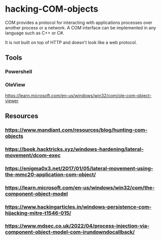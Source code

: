 # hacking-COM-objects
COM provides a protocol for interacting with applications processes over another process or a network. A COM interface can be implemented in any language such as C++ or C#.

It is not built on top of HTTP and doesn't look like a web protocol.
## Tools
### Powershell
### OleView
https://learn.microsoft.com/en-us/windows/win32/com/ole-com-object-viewer

## Resources
### https://www.mandiant.com/resources/blog/hunting-com-objects
### https://book.hacktricks.xyz/windows-hardening/lateral-movement/dcom-exec
### https://enigma0x3.net/2017/01/05/lateral-movement-using-the-mmc20-application-com-object/
### https://learn.microsoft.com/en-us/windows/win32/com/the-component-object-model
### https://www.hackingarticles.in/windows-persistence-com-hijacking-mitre-t1546-015/
### https://www.mdsec.co.uk/2022/04/process-injection-via-component-object-model-com-irundowndocallback/
